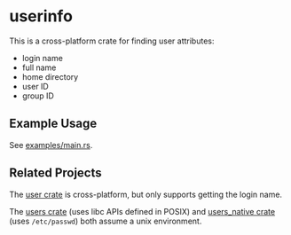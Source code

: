 # userinfo

This is a cross-platform crate for finding user attributes:

* login name
* full name
* home directory
* user ID
* group ID

## Example Usage

See [examples/main.rs](https://github.com/Wilfred/userinfo/blob/master/examples/main.rs).

## Related Projects

The [user crate](https://crates.io/crates/user) is cross-platform, but
only supports getting the login name.

The [users crate](https://crates.io/crates/users) (uses libc APIs
defined in POSIX) and
[users_native crate](https://crates.io/crates/users_native) (uses
`/etc/passwd`) both assume a unix environment.
